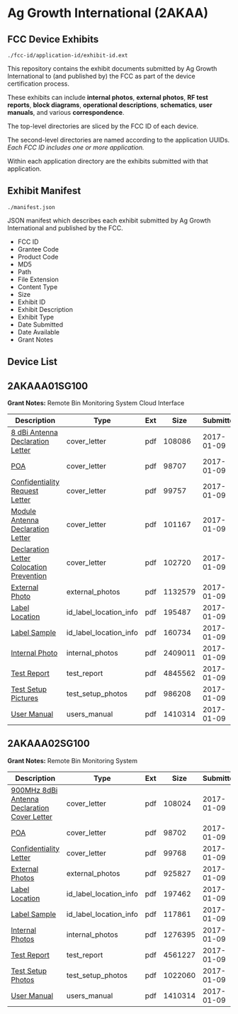 # Ag Growth International (2AKAA)
## FCC Device Exhibits

```
./fcc-id/application-id/exhibit-id.ext
```

This repository contains the exhibit documents submitted by Ag Growth International to (and published by) the FCC as part of the device certification process.

These exhibits can include **internal photos**, **external photos**, **RF test reports**, **block diagrams**, **operational descriptions**, **schematics**, **user manuals**, and various **correspondence**.

The top-level directories are sliced by the FCC ID of each device.

The second-level directories are named according to the application UUIDs. *Each FCC ID includes one or more application.*

Within each application directory are the exhibits submitted with that application. 

## Exhibit Manifest

```
./manifest.json
```

JSON manifest which describes each exhibit submitted by Ag Growth International and published by the FCC.

- FCC ID
- Grantee Code
- Product Code
- MD5
- Path
- File Extension
- Content Type
- Size
- Exhibit ID
- Exhibit Description
- Exhibit Type
- Date Submitted
- Date Available
- Grant Notes

## Device List
## 2AKAAA01SG100
**Grant Notes:** Remote Bin Monitoring System Cloud Interface

| Description | Type | Ext | Size | Submitted | Available |
| ----------- | ---- | --- | ---- | --------- | --------- |
| [8 dBi Antenna Declaration Letter](2AKAAA01SG100/eda8993a93924215da1e8717eb95a2a8/3252588.pdf) | cover_letter | pdf | 108086 | 2017-01-09 | 2017-01-09 |
| [POA](2AKAAA01SG100/eda8993a93924215da1e8717eb95a2a8/3252589.pdf) | cover_letter | pdf | 98707 | 2017-01-09 | 2017-01-09 |
| [Confidentiality Request Letter](2AKAAA01SG100/eda8993a93924215da1e8717eb95a2a8/3252590.pdf) | cover_letter | pdf | 99757 | 2017-01-09 | 2017-01-09 |
| [Module Antenna Declaration Letter](2AKAAA01SG100/eda8993a93924215da1e8717eb95a2a8/3252591.pdf) | cover_letter | pdf | 101167 | 2017-01-09 | 2017-01-09 |
| [Declaration Letter Colocation Prevention](2AKAAA01SG100/eda8993a93924215da1e8717eb95a2a8/3252593.pdf) | cover_letter | pdf | 102720 | 2017-01-09 | 2017-01-09 |
| [External Photo](2AKAAA01SG100/eda8993a93924215da1e8717eb95a2a8/3252594.pdf) | external_photos | pdf | 1132579 | 2017-01-09 | 2017-01-09 |
| [Label Location](2AKAAA01SG100/eda8993a93924215da1e8717eb95a2a8/3252596.pdf) | id_label_location_info | pdf | 195487 | 2017-01-09 | 2017-01-09 |
| [Label Sample](2AKAAA01SG100/eda8993a93924215da1e8717eb95a2a8/3252597.pdf) | id_label_location_info | pdf | 160734 | 2017-01-09 | 2017-01-09 |
| [Internal Photo](2AKAAA01SG100/eda8993a93924215da1e8717eb95a2a8/3252595.pdf) | internal_photos | pdf | 2409011 | 2017-01-09 | 2017-01-09 |
| [Test Report](2AKAAA01SG100/eda8993a93924215da1e8717eb95a2a8/3252592.pdf) | test_report | pdf | 4845562 | 2017-01-09 | 2017-01-09 |
| [Test Setup Pictures](2AKAAA01SG100/eda8993a93924215da1e8717eb95a2a8/3252599.pdf) | test_setup_photos | pdf | 986208 | 2017-01-09 | 2017-01-09 |
| [User Manual](2AKAAA01SG100/eda8993a93924215da1e8717eb95a2a8/3252522.pdf) | users_manual | pdf | 1410314 | 2017-01-09 | 2017-01-09 |
## 2AKAAA02SG100
**Grant Notes:** Remote Bin Monitoring System

| Description | Type | Ext | Size | Submitted | Available |
| ----------- | ---- | --- | ---- | --------- | --------- |
| [900MHz 8dBi Antenna Declaration Cover Letter](2AKAAA02SG100/a6d5efde91407614fa4f4a8156086b93/3252523.pdf) | cover_letter | pdf | 108024 | 2017-01-09 | 2017-01-09 |
| [POA](2AKAAA02SG100/a6d5efde91407614fa4f4a8156086b93/3252524.pdf) | cover_letter | pdf | 98702 | 2017-01-09 | 2017-01-09 |
| [Confidentiality Letter](2AKAAA02SG100/a6d5efde91407614fa4f4a8156086b93/3252525.pdf) | cover_letter | pdf | 99768 | 2017-01-09 | 2017-01-09 |
| [External Photos](2AKAAA02SG100/a6d5efde91407614fa4f4a8156086b93/3252527.pdf) | external_photos | pdf | 925827 | 2017-01-09 | 2017-01-09 |
| [Label Location](2AKAAA02SG100/a6d5efde91407614fa4f4a8156086b93/3252529.pdf) | id_label_location_info | pdf | 197462 | 2017-01-09 | 2017-01-09 |
| [Label Sample](2AKAAA02SG100/a6d5efde91407614fa4f4a8156086b93/3252530.pdf) | id_label_location_info | pdf | 117861 | 2017-01-09 | 2017-01-09 |
| [Internal Photos](2AKAAA02SG100/a6d5efde91407614fa4f4a8156086b93/3252528.pdf) | internal_photos | pdf | 1276395 | 2017-01-09 | 2017-01-09 |
| [Test Report](2AKAAA02SG100/a6d5efde91407614fa4f4a8156086b93/3252526.pdf) | test_report | pdf | 4561227 | 2017-01-09 | 2017-01-09 |
| [Test Setup Photos](2AKAAA02SG100/a6d5efde91407614fa4f4a8156086b93/3252531.pdf) | test_setup_photos | pdf | 1022060 | 2017-01-09 | 2017-01-09 |
| [User Manual](2AKAAA02SG100/a6d5efde91407614fa4f4a8156086b93/3252522.pdf) | users_manual | pdf | 1410314 | 2017-01-09 | 2017-01-09 |
